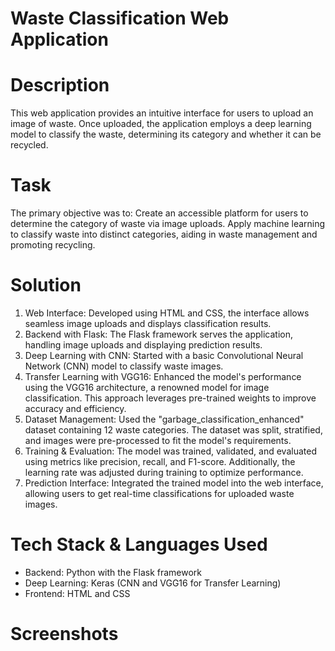 # Waste Classification Web Application

# Description
This web application provides an intuitive interface for users to upload an image of waste. Once uploaded, the application employs a deep learning model to classify the waste, determining its category and whether it can be recycled.

# Task
The primary objective was to:
Create an accessible platform for users to determine the category of waste via image uploads.
Apply machine learning to classify waste into distinct categories, aiding in waste management and promoting recycling.

# Solution
1. Web Interface: Developed using HTML and CSS, the interface allows seamless image uploads and displays classification results.
2. Backend with Flask: The Flask framework serves the application, handling image uploads and displaying prediction results.
3. Deep Learning with CNN: Started with a basic Convolutional Neural Network (CNN) model to classify waste images.
4. Transfer Learning with VGG16: Enhanced the model's performance using the VGG16 architecture, a renowned model for image classification. This approach leverages pre-trained weights to improve accuracy and efficiency.
5. Dataset Management: Used the "garbage_classification_enhanced" dataset containing 12 waste categories. The dataset was split, stratified, and images were pre-processed to fit the model's requirements.
6. Training & Evaluation: The model was trained, validated, and evaluated using metrics like precision, recall, and F1-score. Additionally, the learning rate was adjusted during training to optimize performance.
7. Prediction Interface: Integrated the trained model into the web interface, allowing users to get real-time classifications for uploaded waste images.

# Tech Stack & Languages Used
- Backend: Python with the Flask framework
- Deep Learning: Keras (CNN and VGG16 for Transfer Learning)
- Frontend: HTML and CSS

# Screenshots 
